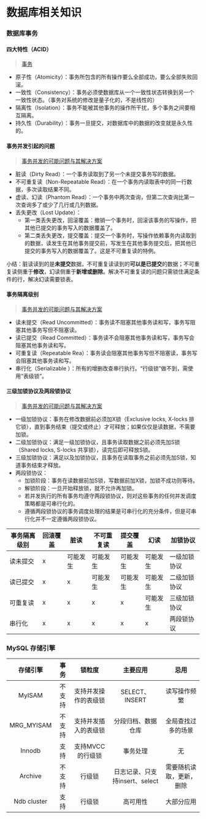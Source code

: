 # 数据库相关知识

### 数据库事务
#### 四大特性（ACID）

> [事务](http://www.cnblogs.com/xdp-gacl/p/3984001.html)
+ 原子性（Atomicity）：事务所包含的所有操作要么全部成功，要么全部失败回滚。
+ 一致性（Consistency）：事务必须使数据库从一个一致性状态转换到另一个一致性状态。（事务对系统的修改是量子化的，不是线性的）
+ 隔离性（Isolation）：事务不能被其他事务的操作所干扰，多个事务之间要相互隔离。
+ 持久性（Durability）：事务一旦提交，对数据库中的数据的改变就是永久性的。

#### 事务并发引起的问题

> [事务并发的可能问题与其解决方案](https://www.jianshu.com/p/71a79d838443)
+ 脏读（Dirty Read）：一个事务读取到了另一个未提交事务写的数据。
+ 不可重复读（Non-Repeatable Read）：在一个事务内读取表中的同一行数据，多次读取结果不同。
+ 虚读、幻读（Phantom Read）：一个事务中两次查询，但第二次查询比第一次查询多了或少了几行或几列数据。
+ 丢失更改（Lost Update）：
  + 第一类丢失更改，回滚覆盖：撤销一个事务时，回滚该事务的写操作，把其他已提交的事务写入的数据覆盖了。
  + 第二类丢失更改，提交覆盖：提交一个事务时，写操作依赖事务内读取到的数据，读发生在其他事务提交前，写发生在其他事务提交后，把其他已提交的事务写入的数据覆盖了。这是不可重复读的特例。

小结：脏读读到的是**未提交**数据，不可重复读读到的**可以是已提交**的数据；不可重复读侧重于**修改**，幻读侧重于**新增或删除**。解决不可重复读的问题只需锁住满足条件的行，解决幻读需要锁表。

#### 事务隔离级别

> [事务并发的可能问题与其解决方案](https://www.jianshu.com/p/71a79d838443)

+ 读未提交（Read Uncommitted）：事务读不阻塞其他事务读和写，事务写阻塞其他事务写但不阻塞读。
+ 读已提交（Read Committed）：事务读不会阻塞其他事务读和写，事务写会阻塞其他事务读和写。
+ 可重复读（Repeatable Rea）：事务读会阻塞其他事务写但不阻塞读，事务写会阻塞其他事务读和写。
+ 串行化（Serializable ）：所有的增删改查串行执行。“行级锁”做不到，需使用“表级锁”。

#### 三级加锁协议及两段锁协议

> [事务并发的可能问题与其解决方案](https://www.jianshu.com/p/71a79d838443)

+ 一级加锁协议：事务在修改数据前必须加X锁（Exclusive locks, X-locks 排它锁），直到事务结束（提交或终止）才可释放；如果仅仅是读数据，不需要加锁。
+ 二级加锁协议：满足一级加锁协议，且事务读取数据之前必须先加S锁（Shared locks, S-locks 共享锁），读完后即可释放S锁。
+ 三级加锁协议：满足以及加锁协议，且事务在读取事务之前必须先加S锁，知道事务结束才释放。
+ 两段锁协议：
  + 加锁阶段：事务在读数据前加S锁，写数据前加X锁，加锁不成功则等待。
  + 解锁阶段：一旦开始释放锁，就不允许再加锁。
  + 若并发执行的所有事务均遵守两段锁协议，则对这些事务的任何并发调度策略都是可串行化的。
  + 遵循两段锁协议的事务调度处理的结果是可串行化的充分条件，但是可串行化并不一定遵循两段锁协议。

| 事务隔离级别 | 回滚覆盖 | 脏读     | 不可重复读 | 提交覆盖 | 幻读     | 加锁协议     |
| ------------ | -------- | -------- | ---------- | -------- | -------- | ------------ |
| 读未提交     | x        | 可能发生 | 可能发生   | 可能发生 | 可能发生 | 一级加锁协议 |
| 读已提交     | x        | x        | 可能发生   | 可能发生 | 可能发生 | 二级加锁协议 |
| 可重复读     | x        | x        | x          | x        | 可能发生 | 三级加锁协议 |
| 串行化       | x        | x        | x          | x        | x        | 两段锁协议   |

### MySQL 存储引擎

|  存储引擎   |  事务  |        锁粒度        |            主要应用            |           忌用           |
| :---------: | :----: | :------------------: | :----------------------------: | :----------------------: |
|   MyISAM    | 不支持 | 支持并发操作的表级锁 |         SELECT、INSERT         |       读写操作频繁       |
| MRG_MYISAM  | 不支持 | 支持并发插入的表级锁 |       分段归档、数据仓库       |    全局查找过多的场景    |
|   Innodb    |  支持  |   支持MVCC的行级锁   |            事务处理            |            无            |
|   Archive   | 不支持 |        行级锁        | 日志记录、只支持insert、select | 需要随机读取，更新，删除 |
| Ndb cluster |  支持  |        行级锁        |            高可用性            |        大部分应用        |